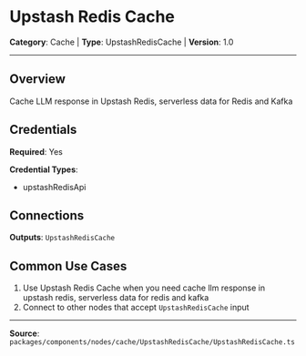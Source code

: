 # Upstash Redis Cache

**Category**: Cache | **Type**: UpstashRedisCache | **Version**: 1.0

---

## Overview

Cache LLM response in Upstash Redis, serverless data for Redis and Kafka

## Credentials

**Required**: Yes

**Credential Types**:
- upstashRedisApi

## Connections

**Outputs**: `UpstashRedisCache`

## Common Use Cases

1. Use Upstash Redis Cache when you need cache llm response in upstash redis, serverless data for redis and kafka
2. Connect to other nodes that accept `UpstashRedisCache` input

---

**Source**: `packages/components/nodes/cache/UpstashRedisCache/UpstashRedisCache.ts`
